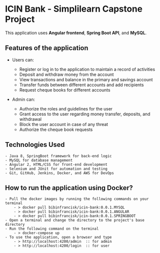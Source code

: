 # ICIN Bank - Simplilearn Capstone Project
This application uses <b>Angular frontend</b>, <b>Spring Boot API</b>, and <b>MySQL</b>. 

## Features of the application
- Users can:
	- Register or log in to the application to maintain a record of activities
	- Deposit and withdraw money from the account
	- View transactions and balance in the primary and savings account
	- Transfer funds between different accounts and add recipients
	- Request cheque books for different accounts
  
- Admin can:
	- Authorize the roles and guidelines for the user
	- Grant access to the user regarding money transfer, deposits, and withdrawal
	- Block the user account in case of any threat
	- Authorize the cheque book requests

## Technologies Used
	- Java 8, SpringBoot framework for back-end logic 
	- MySQL for database management
	- Angular 2, HTML/CSS for front-end development 
	- Selenium and JUnit for automation and testing
	- Git, GitHub, Jenkins, Docker, and AWS for DevOps

## How to run the application using Docker?
	- Pull the docker images by running the following commands on your terminal
		- > docker pull bibinfrancisk/icin-bank:0.0.1.MYSQL
		- > docker pull bibinfrancisk/icin-bank:0.0.1.ANGULAR
		- > docker pull bibinfrancisk/icin-bank:0.0.1.SPRINGBOOT
	- Open a terminal and change the directory to the project's base directory
	- Run the following command on the terminal
		- > docker-compose up
	- To use the application, open a browser and type
		- > http://localhost:4200/admin  :: for admin
		- > http://localhost:4200/login  :: for user



















